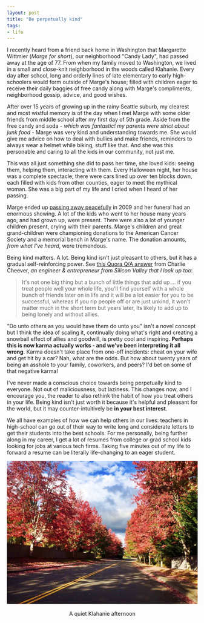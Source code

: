 ```yaml
---
layout: post
title: "Be perpetually kind"
tags:
- life
---
```


I recently heard from a friend back home in Washington that Margarette Wittmier (*Marge for short*), our neighborhood "Candy Lady", had passed away at the age of 77. From when my family moved to Washington, we lived in a small and close-knit neighborhood in the woods called Klahanie. Every day after school, long and orderly lines of late elementary to early high-schoolers would form outside of Marge's house; filled with children eager to receive their daily baggies of free candy along with Marge's compliments, neighborhood gossip, advice, and good wishes.

After over 15 years of growing up in the rainy Seattle suburb, my clearest and most wistful memory is of the day when I met Marge with some older friends from middle school after my first day of 5th grade. Aside from the free candy and soda - *which was fantastic! my parents were strict about junk food* - Marge was very kind and understanding towards me. She would give me advice on how to deal with bullies and make friends, reminders to always wear a helmet while biking, stuff like that. And she was this personable and caring to all the kids in our community, not just me.

This was all just something she did to pass her time, she loved kids: seeing them, helping them, interacting with them. Every Halloween night, her house was a complete spectacle; there were cars lined up over ten blocks down, each filled with kids from other counties, eager to meet the mythical woman. She was a big part of my life and I cried when I heard of her passing.

Marge ended up [passing away peacefully](http://www.memorialobituaries.com/memorials/obits_display.cgi?action=Obit&memid=197839) in 2009 and her funeral had an enormous showing. A lot of the kids who went to her house many years ago, and had grown up, were present. There were also a lot of younger children present, crying with their parents. Marge's children and great grand-children were championing donations to the American Cancer Society and a memorial bench in Marge's name. The donation amounts, *from what I've heard*, were tremendous.

Being kind matters. A lot. Being kind isn't just pleasant to others, but it has a gradual self-reinforcing power. See [this Quora Q/A answer](https://www.quora.com/What-are-some-lessons-learned-through-playing-StarCraft-that-are-useful-in-real-life/answer/Charlie-Cheever) from Charlie Cheever, *an engineer & entrepreneur from Silicon Valley that I look up too*:

> It's not one big thing but a bunch of little things that add up ... if you treat people well your whole life, you'll find yourself with a whole bunch of friends later on in life and it will be a lot easier for you to be successful, whereas if you rip people off or are just unkind, it won't matter much in the short term but years later, its likely to add up to being lonely and without allies. 

"Do unto others as you would have them do unto you" isn't a novel concept but I think the idea of scaling it, continually doing what's right and creating a snowball effect of allies and goodwill, is pretty cool and inspiring. **Perhaps this is now karma actually works - and we've been interpreting it all wrong**. Karma doesn't take place from one-off incidents: cheat on your wife and get hit by a car? Nah, what are the odds. But how about twenty years of being an asshole to your family, coworkers, and peers? I'd bet on some of that negative karma!

I've never made a conscious choice towards being perpetually kind to everyone. Not out of maliciousness, but laziness. This changes now, and I encourage you, the reader to also rethink the habit of how you treat others in your life. Being kind isn't just worth it because it's helpful and pleasant for the world, but it may counter-intuitively be **in your best interest**.

We all have examples of how we can help others in our lives: teachers in high-school can go out of their way to write long and considerate letters to get their students into the best schools. For me personally, being further along in my career, I get a lot of resumes from college or grad school kids looking for jobs at various tech firms. Taking five minutes out of my life to forward a resume can be literally life-changing to an eager student.

![Klahanie](/images/klahanie.jpg)
<center><span class="img-subtitle">A quiet Klahanie afternoon</span></center>
